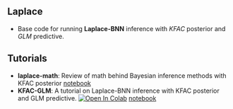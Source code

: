 ## Laplace
 - Base code for running **Laplace-BNN** inference with *KFAC* posterior and *GLM* predictive.

## Tutorials
 - **laplace-math**: Review of math behind Bayesian inference methods with KFAC posterior [notebook](https://github.com/romiebanerjee/laplace/blob/master/notebooks/math.ipynb)
 - **KFAC-GLM**: A tutorial on Laplace-BNN inference with KFAC posterior and GLM predictive. [![Open In Colab](https://colab.research.google.com/assets/colab-badge.svg)](https://colab.research.google.com/github/romiebanerjee/laplace/blob/master/notebooks/tutorial.ipynb) [notebook](https://github.com/romiebanerjee/laplace/blob/master/notebooks/tutorial.ipynb)